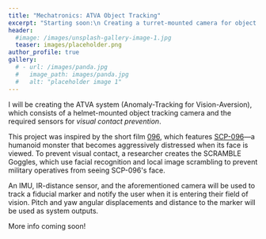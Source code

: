```yaml
---
title: "Mechatronics: ATVA Object Tracking"
excerpt: "Starting soon:\n Creating a turret-mounted camera for object tracking and pose estimation."
header:
  #image: /images/unsplash-gallery-image-1.jpg
  teaser: images/placeholder.png
author_profile: true
gallery:
  # - url: /images/panda.jpg
  #   image_path: images/panda.jpg
  #   alt: "placeholder image 1"
---
```


I will be creating the ATVA system (Anomaly-Tracking for Vision-Aversion), which consists of a helmet-mounted object tracking camera and the required sensors for *visual contact prevention*.

This project was inspired by the short film [096](https://www.youtube.com/watch?v=MEOZkf4imaM), which features [SCP-096](https://scp-wiki.wikidot.com/scp-096)—a humanoid monster that becomes aggressively distressed when its face is viewed. To prevent visual contact, a researcher creates the SCRAMBLE Goggles, which use facial recognition and local image scrambling to prevent military operatives from seeing SCP-096's face.

An IMU, IR-distance sensor, and the aforementioned camera will be used to track a fiducial marker and notify the user when it is entering their field of vision. Pitch and yaw angular displacements and distance to the marker will be used as system outputs.

More info coming soon!